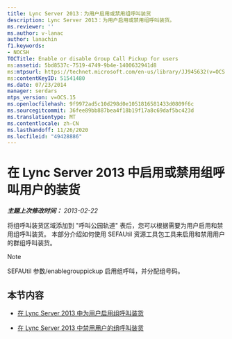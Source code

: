 ```yaml
---
title: Lync Server 2013：为用户启用或禁用组呼叫装货
description: Lync Server 2013：为用户启用或禁用组呼叫装货。
ms.reviewer: ''
ms.author: v-lanac
author: lanachin
f1.keywords:
- NOCSH
TOCTitle: Enable or disable Group Call Pickup for users
ms:assetid: 5bd8537c-7519-4749-9b4e-1400632941d8
ms:mtpsurl: https://technet.microsoft.com/en-us/library/JJ945632(v=OCS.15)
ms:contentKeyID: 51541480
ms.date: 07/23/2014
manager: serdars
mtps_version: v=OCS.15
ms.openlocfilehash: 9f9972ad5c10d298d0e1051816581433d0809f6c
ms.sourcegitcommit: 36fee89bb887bea4f18b19f17a8c69daf5bc423d
ms.translationtype: MT
ms.contentlocale: zh-CN
ms.lasthandoff: 11/26/2020
ms.locfileid: "49428886"
---
```

# <a name="enable-or-disable-group-call-pickup-for-users-in-lync-server-2013"></a>在 Lync Server 2013 中启用或禁用组呼叫用户的装货

<div data-xmlns="http://www.w3.org/1999/xhtml">

<div class="topic" data-xmlns="http://www.w3.org/1999/xhtml" data-msxsl="urn:schemas-microsoft-com:xslt" data-cs="https://msdn.microsoft.com/">

<div data-asp="https://msdn2.microsoft.com/asp">



</div>

<div id="mainSection">

<div id="mainBody">

<span> </span>

_**主题上次修改时间：** 2013-02-22_

将组呼叫装货区域添加到 "呼叫公园轨道" 表后，您可以根据需要为用户启用和禁用组呼叫装货。 本部分介绍如何使用 SEFAUtil 资源工具包工具来启用和禁用用户的群组呼叫装货。

<div>


> [!NOTE]  
> SEFAUtil 参数/enablegrouppickup 启用组呼叫，并分配组号码。



</div>

<div>

## <a name="in-this-section"></a>本节内容

  - [在 Lync Server 2013 中为用户启用组呼叫装货](lync-server-2013-enable-group-call-pickup-for-users.md)

  - [在 Lync Server 2013 中禁用用户的组呼叫装货](lync-server-2013-disable-group-call-pickup-for-users.md)

</div>

</div>

<span> </span>

</div>

</div>

</div>


